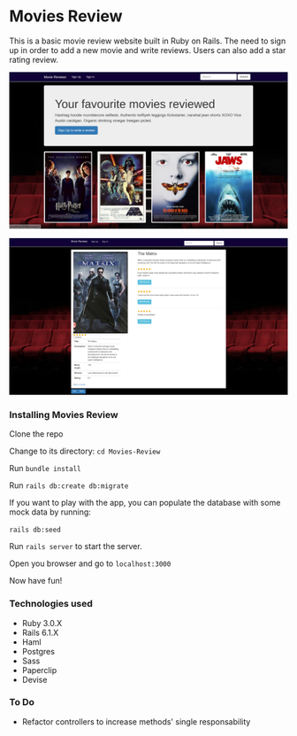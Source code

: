 # Movies Review

This is a basic movie review website built in Ruby on Rails. The need to sign up in order to add a new movie and write reviews. Users can also add a star rating review.

![Index Screenshot](./app/assets/images/index_screenshot.png)

![Movie Review Screenshot](./app/assets/images/movie_review_screenshot.png)

### Installing Movies Review

Clone the repo

Change to its directory:
```cd Movies-Review```

Run ```bundle install```

Run ```rails db:create db:migrate```

If you want to play with the app, you can populate the database with some mock data by running:

```rails db:seed```

Run ```rails server``` to start the server.

Open you browser and go to ```localhost:3000```

Now have fun!


### Technologies used

* Ruby 3.0.X
* Rails 6.1.X
* Haml
* Postgres
* Sass
* Paperclip
* Devise


### To Do

* Refactor controllers to increase methods' single responsability
